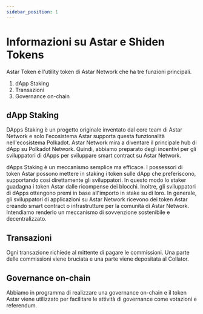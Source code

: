 ```yaml
---
sidebar_position: 1
---
```


# Informazioni su Astar e Shiden Tokens

Astar Token è l'utility token di Astar Network che ha tre funzioni principali.

1. dApp Staking
2. Transazioni
3. Governance on-chain

## dApp Staking

DApps Staking è un progetto originale inventato dal core team di Astar Network e solo l'ecosistema Astar supporta questa funzionalità nell'ecosistema Polkadot. Astar Network mira a diventare il principale hub di dApp su Polkadot Network. Quindi, abbiamo preparato degli incentivi per gli sviluppatori di dApps per sviluppare smart contract su Astar Network.

dApps Staking è un meccanismo semplice ma efficace. I possessori di token Astar possono mettere in staking i token sulle dApp che preferiscono, supportando cosi direttamente gli sviluppatori. In questo modo lo staker guadagna i token Astar dalle ricompense dei blocchi. Inoltre, gli sviluppatori di dApps ottengono premi in base all'importo in stake su di loro. In generale, gli sviluppatori di applicazioni su Astar Network ricevono dei token Astar creando smart contract o infrastrutture per la comunità di Astar Network. Intendiamo renderlo un meccanismo di sovvenzione sostenibile e decentralizzato.

## Transazioni

Ogni transazione richiede al mittente di pagare le commissioni. Una parte delle commissioni viene bruciata e una parte viene depositata al Collator.

## Governance on-chain

Abbiamo in programma di realizzare una governance on-chain e il token Astar viene utilizzato per facilitare le attività di governance come votazioni e referendum.
